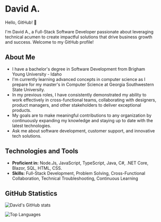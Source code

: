 # David A.

Hello, GitHub! 👋

I'm David A., a Full-Stack Software Developer passionate about leveraging technical acumen to create impactful solutions that drive business growth and success. Welcome to my GitHub profile!

## About Me

- I have a bachelor's degree in Software Development from Brigham Young University - Idaho
- I'm currently learning advanced concepts in computer science as I prepare for my master's in Computer Science at Georgia Southwestern State University.
- In my previous roles, I have consistently demonstrated my ability to work effectively in cross-functional teams, collaborating with designers, product managers, and other stakeholders to deliver exceptional products.
- My goals are to make meaningful contributions to any organization by continuously expanding my knowledge and staying up to date with the latest technologies.
- Ask me about software development, customer support, and innovative tech solutions.

## Technologies and Tools

- **Proficient in:** Node.Js, JavaScript, TypeScript, Java, C#, .NET Core, Blazor, SQL, HTML, CSS.
- **Skills:** Full-Stack Development, Problem Solving, Cross-Functional Collaboration, Technical Troubleshooting, Continuous Learning

## GitHub Statistics

![David's GitHub stats](https://github-readme-stats.vercel.app/api?username=davidadeogun&show_icons=true&theme=radical)

![Top Languages](https://github-readme-stats.vercel.app/api/top-langs/?username=davidadeogun&layout=compact&theme=radical)


